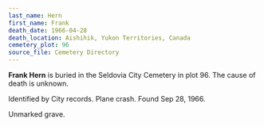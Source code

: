 ```yaml
---
last_name: Hern
first_name: Frank
death_date: 1966-04-28
death_location: Aishihik, Yukon Territories, Canada
cemetery_plot: 96
source_file: Cemetery Directory
---
```

**Frank   Hern** is buried in the Seldovia City Cemetery in plot 96.  The cause of death is unknown.

Identified by City records. Plane crash. Found Sep 28, 1966.

Unmarked grave.
